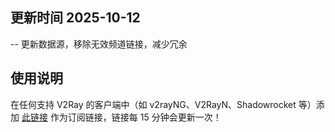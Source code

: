 <!-- USAGE -->
## 更新时间 2025-10-12
-- 更新数据源，移除无效频道链接，减少冗余

## 使用说明
在任何支持 V2Ray 的客户端中（如 v2rayNG、V2RayN、Shadowrocket 等）添加 [此链接](https://raw.githubusercontent.com/bin1site1/V2rayFree/refs/heads/main/config.txt) 作为订阅链接，链接每 15 分钟会更新一次！

